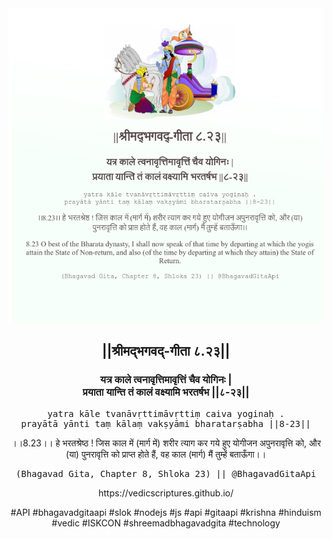 <img src="../../asset/BG_8_23.png"/>
<center><h2>||श्रीमद्‍भगवद्‍-गीता ८.२३||</h2>
<h3>यत्र काले त्वनावृत्तिमावृत्तिं चैव योगिनः |<br/>प्रयाता यान्ति तं कालं वक्ष्यामि भरतर्षभ ||८-२३||</h3>
<pre>yatra kāle tvanāvṛttimāvṛttiṃ caiva yoginaḥ .<br/>prayātā yānti taṃ kālaṃ vakṣyāmi bharatarṣabha ||8-23||</pre>
<p>।।8.23।। हे भरतश्रेष्ठ ! जिस काल में (मार्ग में) शरीर त्याग कर गये हुए योगीजन अपुनरावृत्ति को, और (या) पुनरावृत्ति को प्राप्त होते हैं, वह काल (मार्ग) मैं तुम्हें बताऊँगा।।</p>
<pre>(Bhagavad Gita, Chapter 8, Shloka 23) || @BhagavadGitaApi</pre><p>https://vedicscriptures.github.io/</p><p>#API #bhagavadgitaapi #slok #nodejs #js #api #gitaapi #krishna #hinduism #vedic #ISKCON #shreemadbhagavadgita #technology</p></center>